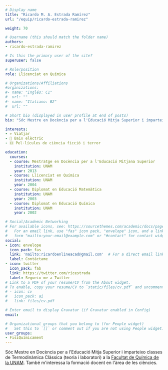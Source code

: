 ```yaml
---
# Display name
title: "Ricardo M. A. Estrada Ramírez"
url: "/equip/ricardo-estrada-ramirez"

weight: 70

# Username (this should match the folder name)
authors:
- ricardo-estrada-ramirez

# Is this the primary user of the site?
superuser: false

# Role/position
role: Llicenciat en Química

# Organizations/Affiliations
#organizations:
#- name: "Inglés: C1"
#  url: ""
#- name: "Italiano: B2"
#  url: ""  

# Short bio (displayed in user profile at end of posts)
bio: "Sóc Mestre en Docència per a l'Educació Mitja Superior i imparteixo classes de Termodinàmica Clàssica (teoria i laboratori) a la [Facultat de Química de la UNAM](https://quimica.unam.mx/)."

interests:
- ✈️ Viatjar
- 🎸 Baix elèctric
- 🎞 Pel·lícules de ciència ficció i terror

education:
  courses:
  - course: Mestratge en Docència per a l'Educació Mitjana Superior
    institution: UNAM
    year: 2013
  - course: Llicenciat en Química
    institution: UNAM
    year: 2004
  - course: Diplomat en Educació Matemàtica
    institution: UNAM
    year: 2003
  - course: Diplomat en Educació Química
    institution: UNAM
    year: 2002

# Social/Academic Networking
# For available icons, see: https://sourcethemes.com/academic/docs/page-builder/#icons
#   For an email link, use "fas" icon pack, "envelope" icon, and a link in the
#   form "mailto:your-email@example.com" or "#contact" for contact widget.
social:
- icon: envelope
  icon_pack: fas
  link: 'mailto:ricardoenlineacad@gmail.com'  # For a direct email link, use "mailto:test@example.org".
  label: Contáctame
- icon: twitter
  icon_pack: fab
  link: https://twitter.com/ricestrada
  label: Segueix-me a Twitter
# Link to a PDF of your resume/CV from the About widget.
# To enable, copy your resume/CV to `static/files/cv.pdf` and uncomment the lines below.
# - icon: cv
#   icon_pack: ai
#   link: files/cv.pdf

# Enter email to display Gravatar (if Gravatar enabled in Config)
email:

# Organizational groups that you belong to (for People widget)
#   Set this to `[]` or comment out if you are not using People widget.
user_groups:
- FisiQuímicament
---
```


Sóc Mestre en Docència per a l'Educació Mitja Superior i imparteixo classes de Termodinàmica Clàssica (teoria i laboratori) a la [Facultat de Química de la UNAM](https://quimica.unam.mx/). També m'interessa la formació docent en l'àrea de les ciències.